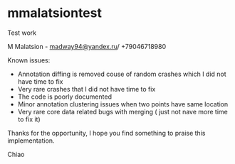 # mmalatsiontest
Test work

M Malatsion - madway94@yandex.ru/ +79046718980

Known issues:
* Annotation diffing is removed couse of random crashes which I did not have time to fix
* Very rare crashes that I did not have time to fix
* The code is poorly documented
* Minor annotation clustering issues when two points have same location
* Very rare core data related bugs with merging ( just not nave more time to fix it)

Thanks for the opportunity, I hope you find something to praise this implementation.

Chiao
